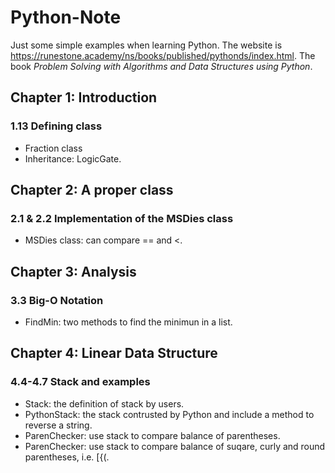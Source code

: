 # Python-Note

Just some simple examples when learning Python. The website is https://runestone.academy/ns/books/published/pythonds/index.html. The book *Problem Solving with Algorithms and Data Structures using Python*.

## Chapter 1: Introduction

### 1.13 Defining class

* Fraction class
* Inheritance: LogicGate.

## Chapter 2: A proper class

### 2.1 & 2.2 Implementation of the MSDies class

* MSDies class: can compare == and <.

## Chapter 3: Analysis

### 3.3 Big-O Notation

* FindMin: two methods to find the minimun in a list.

## Chapter 4: Linear Data Structure

### 4.4-4.7 Stack and examples

* Stack: the definition of stack by users.
* PythonStack: the stack contrusted by Python and include a method to reverse a string.
* ParenChecker: use stack to compare balance of parentheses.
* ParenChecker: use stack to compare balance of suqare, curly and round parentheses, i.e. [{(. 
